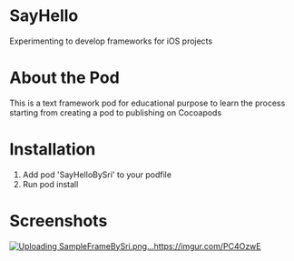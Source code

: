 # SayHello
Experimenting to develop frameworks for iOS projects

# About the Pod
This is a text framework pod for educational purpose to learn the process starting from creating a pod to publishing on Cocoapods

# Installation
1. Add pod 'SayHelloBySri' to your podfile
2. Run pod install 

# Screenshots
[![Uploading SampleFrameBySri.png…]()](https://imgur.com/PC4OzwE)https://imgur.com/PC4OzwE


